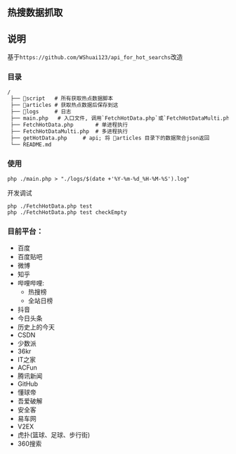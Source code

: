 ## 热搜数据抓取

## 说明
基于`https://github.com/WShuai123/api_for_hot_searchs`改造

### 目录
```txt
/
 ├── 📂script   # 所有获取热点数据脚本
 ├── 📂articles # 获取热点数据后保存到这
 ├── 📂logs     # 日志
 ├── main.php   # 入口文件, 调用`FetchHotData.php`或`FetchHotDataMulti.php`
 ├── FetchHotData.php       # 单进程执行
 ├── FetchHotDataMulti.php  # 多进程执行
 ├── getHotData.php     # api; 将 📂articles 目录下的数据聚合json返回
 └── README.md
```

### 使用

```shell
php ./main.php > "./logs/$(date +'%Y-%m-%d_%H-%M-%S').log"
```

开发调试
```shell
php ./FetchHotData.php test
php ./FetchHotData.php test checkEmpty
```

### 目前平台：

+ 百度
+ 百度贴吧
+ 微博
+ 知乎
+ 哔哩哔哩: 
    + 热搜榜
    + 全站日榜
+ 抖音
+ 今日头条
+ 历史上的今天
+ CSDN
+ 少数派
+ 36kr
+ IT之家
+ ACFun
+ 腾讯新闻
+ GitHub
+ 懂球帝
+ 吾爱破解
+ 安全客
+ 易车网
+ V2EX
+ 虎扑(篮球、足球、步行街)
+ 360搜索
